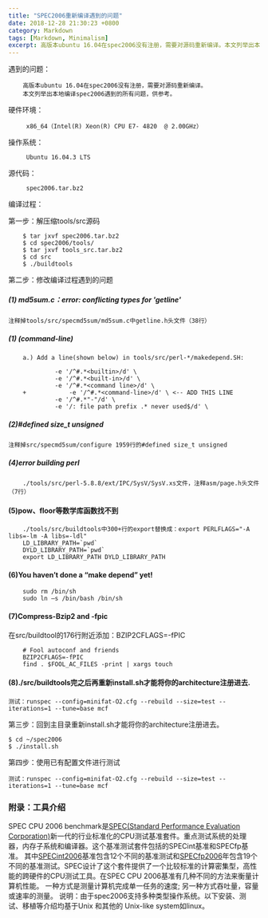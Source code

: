 ```yaml
---
title: "SPEC2006重新编译遇到的问题"
date: 2018-12-28 21:30:23 +0800
category: Markdown
tags: [Markdown, Minimalism]
excerpt: 高版本ubuntu 16.04在spec2006没有注册，需要对源码重新编译。本文列举出本地编译spec2006遇到的所有问题，供参考。
---
```


遇到的问题：
        
        高版本ubuntu 16.04在spec2006没有注册，需要对源码重新编译。
        本文列举出本地编译spec2006遇到的所有问题，供参考。

硬件环境：
         
         x86_64（Intel(R) Xeon(R) CPU E7- 4820  @ 2.00GHz）

操作系统：

         Ubuntu 16.04.3 LTS  

源代码：

         spec2006.tar.bz2



编译过程：

第一步：解压缩tools/src源码
```
    $ tar jxvf spec2006.tar.bz2
    $ cd spec2006/tools/
    $ tar jxvf tools_src.tar.bz2
    $ cd src
    $ ./buildtools
```

第二步：修改编译过程遇到的问题

##### (1) md5sum.c：error: conflicting types for 'getline'
```
注释掉tools/src/specmd5sum/md5sum.c中getline.h头文件（38行）
```

##### (1) (command-line)
  
```
    a.) Add a line(shown below) in tools/src/perl-*/makedepend.SH:

             -e '/^#.*<builtin>/d' \
             -e '/^#.*<built-in>/d' \
             -e '/^#.*<command line>/d' \
    +            -e '/^#.*<command-line>/d' \ <-- ADD THIS LINE
             -e '/^#.*"-"/d' \
             -e '/: file path prefix .* never used$/d' \
```

##### (2)#defined size_t unsigned
```
注释掉src/specmd5sum/configure 1959行的#defined size_t unsigned
```

##### (4)error building perl
```
    ./tools/src/perl-5.8.8/ext/IPC/SysV/SysV.xs文件，注释asm/page.h头文件（7行）
```
#### (5)pow、floor等数学库函数找不到
```
    ./tools/src/buildtools中300+行的export替换成：export PERLFLAGS="-A libs=-lm -A libs=-ldl"
    LD_LIBRARY_PATH=`pwd`
    DYLD_LIBRARY_PATH=`pwd`
    export LD_LIBRARY_PATH DYLD_LIBRARY_PATH
```
#### (6)You haven’t done a “make depend” yet!

``` 
    sudo rm /bin/sh
    sudo ln –s /bin/bash /bin/sh
```

#### (7)Compress-Bzip2 and -fpic

在src/buildtool的176行附近添加：BZIP2CFLAGS=-fPIC

```
    # Fool autoconf and friends
    BZIP2CFLAGS=-fPIC
    find . $FOOL_AC_FILES -print | xargs touch
```

#### (8)./src/buildtools完之后再重新install.sh才能将你的architecture注册进去.

    测试：runspec --config=minifat-O2.cfg --rebuild --size=test --iterations=1 --tune=base mcf

第三步：回到主目录重新install.sh才能将你的architecture注册进去。

    $ cd ~/spec2006
    $ ./install.sh

第四步：使用已有配置文件进行测试

    测试：runspec --config=minifat-O2.cfg --rebuild --size=test --iterations=1 --tune=base mcf
    

### 附录：工具介绍

SPEC CPU 2006 benchmark是[SPEC(Standard Performance Evaluation Corporation)](https://www.spec.org/cpu2006/)新一代的行业标准化的CPU测试基准套件。重点测试系统的处理器，内存子系统和编译器。这个基准测试套件包括的SPECint基准和SPECfp基准。 其中[SPECint2006](https://www.spec.org/cpu2006/CINT2006/)基准包含12个不同的基准测试和[SPECfp2006](https://www.spec.org/cpu2006/CFP2006/)年包含19个不同的基准测试。SPEC设计了这个套件提供了一个比较标准的计算密集型，高性能的跨硬件的CPU测试工具。在SPEC CPU 2006基准有几种不同的方法来衡量计算机性能。 一种方式是测量计算机完成单一任务的速度; 另一种方式吞吐量，容量或速率的测量。 说明：由于spec2006支持多种类型操作系统。以下安装、测试、移植等介绍均基于Unix 和其他的 Unix-like system如linux。


